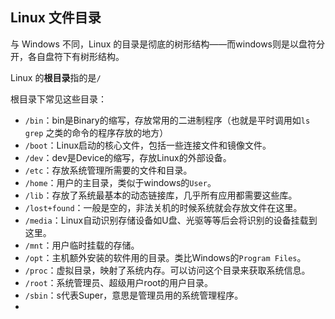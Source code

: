 ## Linux 文件目录
与 Windows 不同，Linux 的目录是彻底的树形结构——而windows则是以盘符分开，各自盘符下有树形结构。

Linux 的**根目录**指的是`/`

根目录下常见这些目录：
- `/bin`：bin是Binary的缩写，存放常用的二进制程序（也就是平时调用如`ls` `grep` 之类的命令的程序存放的地方）
- `/boot`：Linux启动的核心文件，包括一些连接文件和镜像文件。
- `/dev`：dev是Device的缩写，存放Linux的外部设备。
- `/etc`：存放系统管理所需要的文件和目录。
- `/home`：用户的主目录，类似于windows的`User`。
- `/lib`：存放了系统最基本的动态链接库，几乎所有应用都需要这些库。
- `/lost+found`：一般是空的，非法关机的时候系统就会存放文件在这里。
- `/media`：Linux自动识别存储设备如U盘、光驱等等后会将识别的设备挂载到这里。
- `/mnt`：用户临时挂载的存储。
- `/opt`：主机额外安装的软件用的目录。类比Windows的`Program Files`。
- `/proc`：虚拟目录，映射了系统内存。可以访问这个目录来获取系统信息。
- `/root`：系统管理员、超级用户root的用户目录。
- `/sbin`：s代表Super，意思是管理员用的系统管理程序。
- 
